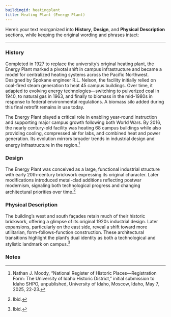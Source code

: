 ```yaml
---
buildingid: heatingplant
title: Heating Plant (Energy Plant)
---
```


Here’s your text reorganized into **History**, **Design**, and **Physical Description** sections, while keeping the original wording and phrases intact:

---

### History

Completed in 1927 to replace the university’s original heating plant, the Energy Plant marked a pivotal shift in campus infrastructure and became a model for centralized heating systems across the Pacific Northwest. Designed by Spokane engineer R.L. Nelson, the facility initially relied on coal-fired steam generation to heat 45 campus buildings. Over time, it adapted to evolving energy technologies—switching to pulverized coal in 1940, to natural gas in 1963, and finally to biomass in the mid-1980s in response to federal environmental regulations. A biomass silo added during this final retrofit remains in use today.

The Energy Plant played a critical role in enabling year-round instruction and supporting major campus growth following both World Wars. By 2016, the nearly century-old facility was heating 68 campus buildings while also providing cooling, compressed air for labs, and combined heat and power generation. Its evolution mirrors broader trends in industrial design and energy infrastructure in the region.[^1]

### Design

The Energy Plant was conceived as a large, functional industrial structure with early 20th-century brickwork expressing its original character. Later modifications introduced metal-clad additions reflecting postwar modernism, signaling both technological progress and changing architectural priorities over time.[^2]

### Physical Description

The building’s west and south façades retain much of their historic brickwork, offering a glimpse of its original 1920s industrial design. Later expansions, particularly on the east side, reveal a shift toward more utilitarian, form-follows-function construction. These architectural transitions highlight the plant’s dual identity as both a technological and stylistic landmark on campus.[^3]
  
  ### Notes

  [^1]: Nathan J. Moody, “National Register of Historic Places—Registration Form: The University of Idaho Historic District,” initial submission to Idaho SHPO, unpublished, University of Idaho, Moscow, Idaho, May 7, 2025, 22-23.  
[^2]: Ibid.  
[^3]: Ibid.   
